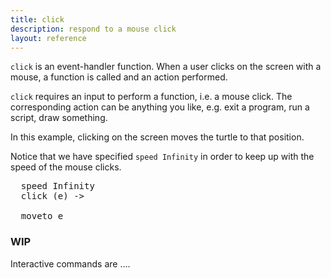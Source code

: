```yaml
---
title: click
description: respond to a mouse click 
layout: reference
---
```


<!-- size of canvas - e.g. width=249 height=99  -->
<code>click</code> is an event-handler function. When a user clicks on the screen with a  mouse, a function is called and an action performed.

<code>click</code> requires an input to perform a function, i.e. a mouse click. The corresponding action can be anything you like, e.g. exit a program, run a script, draw something. 

In this example, clicking on the screen moves the turtle to that position.

Notice that we have specified <code>speed Infinity</code> in order to keep up with the speed of the mouse clicks.  

<pre class="jumbo" >
  speed Infinity
  click <span data-dfn="function">(e)</span> ->
    
  moveto e
</pre>
  
<!-- why doesn't it like it if I keep move etc. on next row -->
<script type="demo">
demo ->
  speed Infinity
  click (e) -> moveto e
</script>

<h3>WIP</h3>
<!-- example to call something else as well -->

Interactive commands are ....
